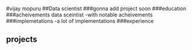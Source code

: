 #vijay mopuru
##Data scientist 
###gonna add project soon
###education
###acheivements
data sceintist
-with notable acheivements
###implemetations
-a lot of implementations
###experience
## projects
